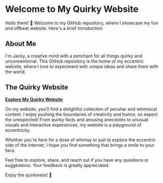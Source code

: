 # Welcome to My Quirky Website

Hello there! 👋 Welcome to my GitHub repository, where I showcase my fun and offbeat website. Here's a brief introduction:

## About Me
I'm Jacky, a creative mind with a penchant for all things quirky and unconventional. This GitHub repository is the home of my eccentric website, where I love to experiment with unique ideas and share them with the world.

## The Quirky Website
[**Explore My Quirky Website**]([link_to_website](https://jinx606.github.io/crystal-inner-chi/))

On my website, you'll find a delightful collection of peculiar and whimsical content. I enjoy pushing the boundaries of creativity and humor, so expect the unexpected! From quirky facts and amusing anecdotes to unusual visuals and interactive experiences, my website is a playground of eccentricity.

Whether you're here for a dose of whimsy or just to explore the eccentric side of the internet, I hope you find something that brings a smile to your face.

Feel free to explore, share, and reach out if you have any questions or suggestions. Your feedback is greatly appreciated.

Enjoy the quirkiness! 🎉
